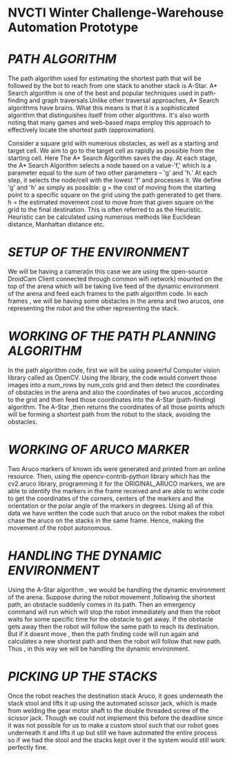 # NVCTI Winter Challenge-Warehouse Automation Prototype

# *PATH ALGORITHM*

The path algorithm used for estimating the shortest path that will be followed by the bot to reach from one stack to another stack is A-Star.
A* Search algorithm is one of the best and popular techniques used in path-finding and graph traversals.Unlike other traversal approaches, A* Search algorithms have brains. What this means is that it is a sophisticated algorithm that distinguishes itself from other algorithms. 
It's also worth noting that many games and web-based maps employ this approach to effectively locate the shortest path (approximation).

Consider a square grid with numerous obstacles, as well as a starting and target cell. We aim to go to the target cell as rapidly as possible from the starting cell. Here The A* Search Algorithm saves the day.
At each stage, the A* Search Algorithm selects a node based on a value-'f,' which is a parameter equal to the sum of two other parameters – 'g' and 'h.' At each step, it selects the node/cell with the lowest 'f' and processes it.
We define 'g' and 'h' as simply as possible: 
g = the cost of moving from the starting point to a specific square on the grid using the path generated to get there.
h = the estimated movement cost to move from that given square on the grid to the final destination. This is often referred to as the Heuristic. Heuristic can be calculated using numerous methods like Euclidean distance, Manhattan distance etc.

# *SETUP OF THE ENVIRONMENT*

We will be having a camera(in this case we are using the open-source DroidCam Client connected through common wifi network) mounted on the top of the arena which will be taking live feed of the dynamic environment of the arena and feed each frames to the path algorithm code. In each frames , we will be having some obstacles in the arena and two arucos, one representing the robot and the other representing the stack.

# *WORKING OF THE PATH PLANNING ALGORITHM*

In the path algorithm code, first we will be using powerful Computer vision library called as OpenCV. Using the library,
the code would convert those images into a num_rows by num_cols grid and then detect the coordinates of obstacles in the arena and also the coordinates of two arucos ,according to the grid and then feed those coordinates into the A-Star (path-finding) algorithm. The A-Star ,then returns the coordinates of all those points which will be forming a shortest path from the robot to the stack, avoiding the obstacles.

# *WORKING OF ARUCO MARKER*

Two Aruco markers of known ids were generated and printed from an online resource. Then, using the opencv-contrib-python library which has the cv2.aruco library, programming it for the ORIGINAL_ARUCO markers, we are able to identify the markers in the frame received and are able to write code to get the coordinates of the corners, centers of the markers and the orientation or the polar angle of the markers in degrees. Using all of this data we have written the code such that aruco on the robot makes the robot chase the aruco on the stacks in the same frame. Hence, making the movement of the robot autonomous.

# *HANDLING THE DYNAMIC ENVIRONMENT*

Using the A-Star algorithm , we would be handling the dynamic environment of the arena. Suppose during the robot movement ,following the shortest path, an obstacle suddenly comes in its path.
Then an emergency command will run which will stop the robot immediately and then the robot waits for some specific time for the obstacle to get away. If the obstacle gets away then the robot will follow the same path to reach its destination. But if it doesnt move , then the path finding code will run again and calculates a new shortest path and then the robot will follow that new path. Thus , in this way we will be handling the dynamic environment. 

# *PICKING UP THE STACKS*
Once the robot reaches the destination stack Aruco, it goes underneath the stack stool and lifts it up using the automated scissor jack, which is made from welding the gear motor shaft to the double threaded screw of the scissor jack. Though we could not implement this before the deadline since it was not possible for us to make a custom stool such that our robot goes underneath it and lifts it up but still we have automated the entire process so if we had the stool and the stacks kept over it the system would still work perfectly fine.
